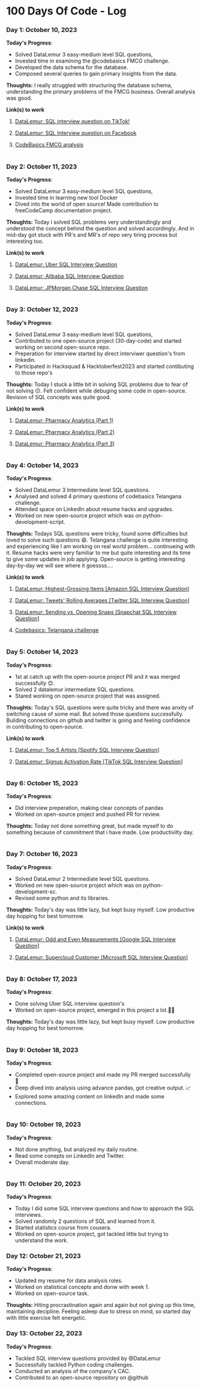 # 100 Days Of Code - Log

### Day 1: October 10, 2023

**Today's Progress**: 
- Solved DataLemur 3 easy-medium level SQL questions,
- Invested time in examining the @codebasics FMCG challenge. 
- Developed the data schema for the database. 
- Composed several queries to gain primary insights from the data.


**Thoughts:** I really struggled with structuring the database schema, understanding the primary problems of the FMCG business. Overall analysis was good.

**Link(s) to work**
1. [DataLemur: SQL interview question on TikTok! ](https://datalemur.com/questions/second-day-confirmation?referralCode=cQff1zBl&utm_medium=social&utm_source=twitter&utm_campaign=simplified&utm_content=simplifiedb9d68)
   
2. [DataLemur: SQL Interview question on Facebook](https://datalemur.com/questions/click-through-rate?referralCode=cQff1zBl&utm_medium=social&utm_source=twitter&utm_campaign=simplified&utm_content=simplified377ef)

3. [CodeBasics FMCG analysis](https://github.com/onkar-kota/CodeX-Food-Bevrage-Analysis)

#

### Day 2: October 11, 2023

**Today's Progress**: 
- Solved DataLemur 3 easy-medium level SQL questions,
- Invested time in learning new tool Docker 
- Dived into the world of open source! Made contribution to freeCodeCamp documentation project.


**Thoughts:** Today i solved SQL problems very understandingly and understood the concept behind the question and solved accordingly. And in mid-day got stuck with PR's and MR's of repo very tiring process but interesting too.

**Link(s) to work**
1. [DataLemur: Uber SQL Interview Question](https://datalemur.com/questions/sql-third-transaction?referralCode=cQff1zBl&utm_medium=social&utm_source=twitter&utm_campaign=simplified&utm_content=simplified8ed00)
   
2. [DataLemur: Alibaba SQL Interview Question](https://datalemur.com/questions/alibaba-compressed-mean?referralCode=cQff1zBl&utm_medium=social&utm_source=twitter&utm_campaign=simplified&utm_content=simplifiedcfcc9)
   
3. [DataLemur: JPMorgan Chase SQL Interview Question](https://datalemur.com/questions/cards-issued-difference?referralCode=cQff1zBl&utm_medium=social&utm_source=twitter&utm_campaign=simplified&utm_content=simplifiedacf63)

#

### Day 3: October 12, 2023

**Today's Progress**: 
- Solved DataLemur 3 easy-medium level SQL questions,
- Contributed to one open-source project (30-day-code) and started working on second open-source repo. 
- Preperation for interview started by direct interviwer question's from linkedin.
- Participated in Hacksquad & Hacktoberfest2023 and started contibuting to those repo's


**Thoughts:** Today I stuck a little bit in solving SQL problems due to fear of not solving 😔. Felt confident while debuging some code
in open-source. Revision of SQL concepts was quite good.

**Link(s) to work**
1. [DataLemur: Pharmacy Analytics (Part 1)](https://datalemur.com/questions/top-profitable-drugs?referralCode=cQff1zBl&utm_medium=social&utm_source=twitter&utm_campaign=simplified&utm_content=simplified94651)
   
2. [DataLemur: Pharmacy Analytics (Part 2)](https://datalemur.com/questions/non-profitable-drugs?referralCode=cQff1zBl&utm_medium=social&utm_source=twitter&utm_campaign=simplified&utm_content=simplifiede8b1f)
   
3. [DataLemur: Pharmacy Analytics (Part 3)](https://datalemur.com/questions/total-drugs-sales?referralCode=cQff1zBl&utm_medium=social&utm_source=twitter&utm_campaign=simplified&utm_content=simplified27cf5)

#

### Day 4: October 14, 2023

**Today's Progress**: 
- Solved DataLemur 3 Intermediate level SQL questions.
- Analysed and solved 4 primary questions of codebasics Telangana challenge.
- Attended space on LinkedIn about resume hacks and upgrades.
- Worked on new open-source project which was on python-development-script.


**Thoughts:** Todays SQL questions were tricky, found some difficulties but loved to solve such questions 😄.
Telangana challenge is quite interesting and experiencing like I am working on real world problem... continueing with it.
Resume hacks were very familiar to me but quite interesting and its time tp give some updates in job applying.
Open-source is getting interesting day-by-day we will see where it goessss....

**Link(s) to work**
1. [DataLemur: Highest-Grossing Items [Amazon SQL Interview Question]](https://datalemur.com/questions/sql-highest-grossing?referralCode=cQff1zBl&utm_medium=social&utm_source=twitter&utm_campaign=simplified&utm_content=simplifiedd6887)
   
2. [DataLemur: Tweets' Rolling Averages [Twitter SQL Interview Question]](https://datalemur.com/questions/rolling-average-tweets?referralCode=cQff1zBl&utm_medium=social&utm_source=twitter&utm_campaign=simplified&utm_content=simplifiedde02d)
   
3. [DataLemur: Sending vs. Opening Snaps [Snapchat SQL Interview Question]](https://datalemur.com/questions/time-spent-snaps?referralCode=cQff1zBl&utm_medium=social&utm_source=twitter&utm_campaign=simplified&utm_content=simplifiede040d)

4. [Codebasics: Telangana challenge](https://codebasics.io/challenge/codebasics-resume-project-challenge)

#

### Day 5: October 14, 2023

**Today's Progress**: 
- 1st at catch up with the open-source project PR and it was merged successfully 😊.
- Solved 2 datalemur intermediate SQL questions.
- Stared working on open-source project that was assigned.

**Thoughts:** Today's SQL questions were quite tricky and there was anxity of switching cause of some mail.
But solved those questions successfully. Building connections on github and twitter is going and feeling confidence in contributing to open-source.


**Link(s) to work**
1. [DataLemur: Top 5 Artists [Spotify SQL Interview Question]](https://datalemur.com/questions/top-fans-rank?referralCode=cQff1zBl&utm_medium=social&utm_source=twitter&utm_campaign=simplified&utm_content=simplified70b2b)
   
2. [DataLemur: Signup Activation Rate [TikTok SQL Interview Question]](https://datalemur.com/questions/signup-confirmation-rate?referralCode=cQff1zBl&utm_medium=social&utm_source=twitter&utm_campaign=simplified&utm_content=simplified2f650)

#

### Day 6: October 15, 2023

**Today's Progress**: 
- Did interview preperation, making clear concepts of pandas
- Worked on open-source project and pushed PR for review.

**Thoughts:** Today not done something great, but made myself to do something because of commitment that i have made. Low productivilty day.

#

### Day 7: October 16, 2023

**Today's Progress**: 
- Solved DataLemur 2 Intermediate level SQL questions.
- Worked on new open-source project which was on python-development-sc.
- Revised some python and its libraries.

**Thoughts:** Today's day was little lazy, but kept busy myself. Low productive day hopping for best tomorrow.

**Link(s) to work**
1. [DataLemur: Odd and Even Measurements [Google SQL Interview Question]](https://datalemur.com/questions/odd-even-measurements?referralCode=cQff1zBl&utm_medium=social&utm_source=twitter&utm_campaign=simplified&utm_content=simplified838c2)

2. [DataLemur: Supercloud Customer [Microsoft SQL Interview Question]](https://datalemur.com/questions/supercloud-customer)

#

### Day 8: October 17, 2023

**Today's Progress**: 
- Done solving Uber SQL interview question's 
- Worked on open-source project, emerged in this project a lot.😶‍🌫️

**Thoughts:** Today's day was little lazy, but kept busy myself. Low productive day hopping for best tomorrow.

#

### Day 9: October 18, 2023

**Today's Progress**: 
- Completed open-source project and made my PR merged successfully 🎉
- Deep dived into analysis using advance pandas, got creative output. 📈
- Explored some amazing content on linkedIn and made some connections.

#

### Day 10: October 19, 2023

**Today's Progress**: 
- Not done anything, but analyzed my daily routine.
- Read some conepts on LinkedIn and Twitter.
- Overall moderate day.

#

### Day 11: October 20, 2023

**Today's Progress**: 
- Today I did some SQL interview questions and how to approach the SQL interviews.
- Solved randomly 2 questions of SQL and learned from it.
- Started statistics course from cousera.   
- Worked on open-source project, got tackled little but trying to understand the work.

### Day 12: October 21, 2023

**Today's Progress**: 
- Updated my resume for data analysis roles.
- Worked on statistical concepts and donw with week 1.
- Worked on open-source task.

**Thoughts:** Hiting procrastination again and again but not giving up this time, maintaining decipline. Feeling asleep due to stress on mind, so started day with little exercise felt energetic.


### Day 13: October 22, 2023

**Today's Progress**: 
- Tackled SQL interview questions provided by @DataLemur
- Successfully tackled Python coding challenges.
- Conducted an analysis of the company's CAC.
- Contributed to an open-source repository on @github